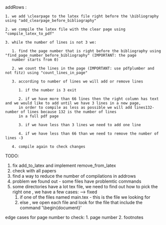 addRows : 

    1. we add \clearpage to the latex file right before the \bibliography using "add_clearpage_before_bibliography"
    
    2. we compile the latex file with the clear page using "compile_latex_to_pdf"
    
    3. while the number of lines is not 3 we:
    
       1. find the page number that is right before the bibliography using "find_page_number_before_bibliography" (IMPORTANT: the page
       number starts from 0)
       
       2. we count the lines in the page (IMPORTANT: use pdfplumber and not fitz) using "count_lines_in_page"
       
       3. according to number of lines we will add or remove lines
       
          1. if the number is 3 exit
          
          2. if we have more than 66 lines then the right column has text and we would like to add until we have 3 lines in a new page,
          in order to compile as less as possible we will add lines132-number of lines because 132 is the number of lines
          in a full pdf page
          
          3. if we have less than 3 lines we need to add one line 
          
          4. if we have less than 66 than we need to remove the number of lines -3 
          
       4. compile again to check changes 
   

TODO: 
1. fix add_to_latex and implement remove_from_latex
2. check with all papers 
3. find a way to reduce the number of compilations in addrows 
4. problem we found out - some files have problemtic commands
5. some directories have a lot tex file, we need to find out how to pick the right one , we have a few cases:  --> fixed
   1. if one of the files named main.tex - this is the file we looking for
   2. else , we open each file and look for the file that include the command '\begin{document}'
   


edge cases for page number to check: 
    1. page number 
    2. footnotes 

